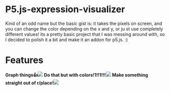 # P5.js-expression-visualizer
Kind of an odd name but the basic gist is: it
takes the pixels on screen, and you can change the 
color depending on the x and y, or ju
st use completely different values!
its a pretty basic project that I was messing around with, so I decided to polish it
a bit and make it an addon for p5.js. :)
# Features
**Graph things👍**![](https://github.com/user-attachments/assets/61ee0095-412b-4827-b74b-db7b39a7b9d5)
**Do that but with colors!1!!1!!!**![](https://github.com/user-attachments/assets/31f37d2c-e28b-4281-a928-ab6549d534f5)
**Make something straight out of r/place!**![](https://github.com/user-attachments/assets/1f98bc03-c661-43f0-80cf-9a6424c24902)

